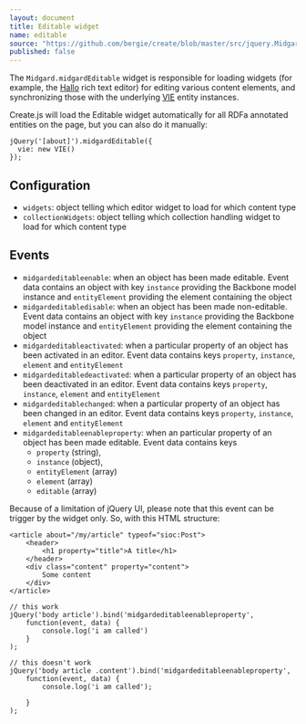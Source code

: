 ```yaml
---
layout: document
title: Editable widget
name: editable
source: "https://github.com/bergie/create/blob/master/src/jquery.Midgard.midgardEditable.js"
published: false
---
```

The `Midgard.midgardEditable` widget is responsible for loading widgets (for example, the [Hallo](http://hallojs.org) rich text editor) for editing various content elements, and synchronizing those with the underlying [VIE](http://viejs.org) entity instances.

Create.js will load the Editable widget automatically for all RDFa annotated entities on the page, but you can also do it manually:

    jQuery('[about]').midgardEditable({
      vie: new VIE()
    });

## Configuration

* `widgets`: object telling which editor widget to load for which content type
* `collectionWidgets`: object telling which collection handling widget to load for which content type

## Events

* `midgardeditableenable`: when an object has been made editable. Event data contains an object with key `instance` providing the Backbone model instance and `entityElement` providing the element containing the object
* `midgardeditabledisable`: when an object has been made non-editable. Event data contains an object with key `instance` providing the Backbone model instance and `entityElement` providing the element containing the object
* `midgardeditableactivated`: when a particular property of an object has been activated in an editor. Event data contains keys `property`, `instance`, `element` and `entityElement`
* `midgardeditabledeactivated`: when a particular property of an object has been deactivated in an editor. Event data contains keys `property`, `instance`, `element` and `entityElement`
* `midgardeditablechanged`: when a particular property of an object has been changed in an editor. Event data contains keys `property`, `instance`, `element` and `entityElement`
* `midgardeditableenableproperty`: when an particular property of an object has been made editable. Event data contains keys
	* `property` (string),
    * `instance` (object),
    * `entityElement` (array)
    * `element` (array)
    * `editable` (array)

Because of a limitation of jQuery UI, please note that this event can be trigger by the widget only. So, with this HTML structure:
    
    <article about="/my/article" typeof="sioc:Post">
  		<header>
    		<h1 property="title">A title</h1>
  		</header>
  		<div class="content" property="content">
    		Some content
  		</div>
	</article>
    
	// this work
	jQuery('body article').bind('midgardeditableenableproperty',
    	function(event, data) {
        	console.log('i am called')
    	}
    );
    
    // this doesn't work
    jQuery('body article .content').bind('midgardeditableenableproperty',
    	function(event, data) {
        	console.log('i am called');
    
    	}
    );